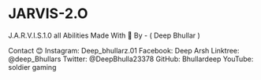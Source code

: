 # JARVIS-2.O

J.A.R.V.I.S.1.0 all Abilities
Made With 💓 By - ( Deep Bhullar )

Contact 😊 Instagram: Deep_bhullarz.01 Facebook: Deep Arsh Linktree: @deep_Bhullars Twitter: @DeepBhulla23378 GitHub: Bhullardeep YouTube: soldier gaming
